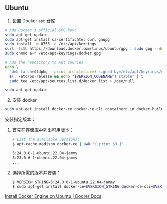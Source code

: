 ## Ubuntu
1. 设置 Docker `apt` 仓库

```bash
# Add Docker's official GPG key:
sudo apt-get update
sudo apt-get install ca-certificates curl gnupg
sudo install -m 0755 -d /etc/apt/keyrings
curl -fsSL https://download.docker.com/linux/ubuntu/gpg | sudo gpg --dearmor -o /etc/apt/keyrings/docker.gpg
sudo chmod a+r /etc/apt/keyrings/docker.gpg

# Add the repository to Apt sources:
echo \
  "deb [arch=$(dpkg --print-architecture) signed-by=/etc/apt/keyrings/docker.gpg] https://download.docker.com/linux/ubuntu \
  $(. /etc/os-release && echo "$VERSION_CODENAME") stable" | \
  sudo tee /etc/apt/sources.list.d/docker.list > /dev/null

sudo apt-get update
```
2. 安装 docker
```bash
sudo apt-get install docker-ce docker-ce-cli containerd.io docker-buildx-plugin docker-compose-plugin
```

安装指定版本：

1. 首先在存储库中列出可用版本：

   ```bash
   # List the available versions:
   $ apt-cache madison docker-ce | awk '{ print $3 }'
   
   5:24.0.0-1~ubuntu.22.04~jammy
   5:23.0.6-1~ubuntu.22.04~jammy
   ...
   ```

2. 选择所需的版本并安装：

   ```bash
   $ VERSION_STRING=5:24.0.0-1~ubuntu.22.04~jammy
   $ sudo apt-get install docker-ce=$VERSION_STRING docker-ce-cli=$VERSION_STRING containerd.io docker-buildx-plugin docker-compose-plugin
   ```

   


[Install Docker Engine on Ubuntu | Docker Docs](https://docs.docker.com/engine/install/ubuntu/#install-using-the-repository)